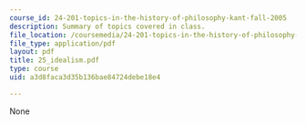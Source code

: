 ```yaml
---
course_id: 24-201-topics-in-the-history-of-philosophy-kant-fall-2005
description: Summary of topics covered in class.
file_location: /coursemedia/24-201-topics-in-the-history-of-philosophy-kant-fall-2005/a3d8faca3d35b136bae84724debe18e4_25_idealism.pdf
file_type: application/pdf
layout: pdf
title: 25_idealism.pdf
type: course
uid: a3d8faca3d35b136bae84724debe18e4

---
```

None
